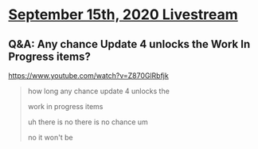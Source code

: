 # [September 15th, 2020 Livestream](../2020-09-15.md)
## Q&A: Any chance Update 4 unlocks the Work In Progress items?
https://www.youtube.com/watch?v=Z870GlRbfjk
> how long any chance update 4 unlocks the
>
> work in progress items
>
> uh there is no there is no chance um
>
> no it won't be
>
